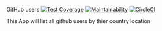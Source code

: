 GitHub users
[![Test Coverage](https://api.codeclimate.com/v1/badges/73b422692711f4b41712/test_coverage)](https://codeclimate.com/github/sengayire/StarWars-characters/test_coverage)
[![Maintainability](https://api.codeclimate.com/v1/badges/73b422692711f4b41712/maintainability)](https://codeclimate.com/github/sengayire/StarWars-characters/maintainability)
[![CircleCI](https://circleci.com/gh/sengayire/StarWars-characters.svg?style=svg)](https://circleci.com/gh/sengayire/StarWars-characters)

This App will list all github users by thier country location

